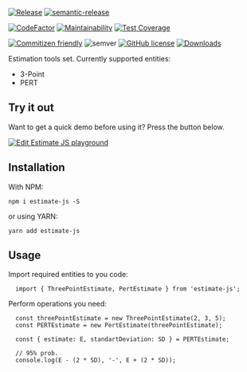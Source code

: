 [![Release](https://github.com/AndreyProgr/estimate-js/actions/workflows/release.yml/badge.svg?branch=master)](https://github.com/AndreyProgr/estimate-js/actions)
[![semantic-release](https://img.shields.io/badge/%20%20%F0%9F%93%A6%F0%9F%9A%80-semantic--release-e10079.svg)](https://github.com/semantic-release/semantic-release)

[![CodeFactor](https://www.codefactor.io/repository/github/andreyprogr/estimate-js/badge)](https://www.codefactor.io/repository/github/andreyprogr/estimate-js)
[![Maintainability](https://api.codeclimate.com/v1/badges/93cd1ee73b4efea613b4/maintainability)](https://codeclimate.com/github/AndreyProgr/estimate-js/maintainability)
[![Test Coverage](https://api.codeclimate.com/v1/badges/93cd1ee73b4efea613b4/test_coverage)](https://codeclimate.com/github/AndreyProgr/estimate-js/test_coverage)

[![Commitizen friendly](https://img.shields.io/badge/commitizen-friendly-brightgreen.svg)](http://commitizen.github.io/cz-cli/)
![semver](https://img.shields.io/badge/semver-2.0.0-blue)
[![GitHub license](https://img.shields.io/github/license/AndreyProgr/estimate-js)](https://github.com/AndreyProgr/estimate-js/blob/master/LICENSE)
[![Downloads](https://img.shields.io/npm/dt/estimate-js.svg)](https://www.npmjs.com/package/estimate-js)

Estimation tools set. Currently supported entities:
  - 3-Point
  - PERT

## Try it out

Want to get a quick demo before using it? Press the button below.

<a href="https://codesandbox.io/s/estimate-js-playground-gzwym?expanddevtools=1&fontsize=14&hidenavigation=1&theme=dark" target="_blank">
  <img alt="Edit Estimate JS playground" src="https://codesandbox.io/static/img/play-codesandbox.svg">
</a>

## Installation

With NPM:
```
npm i estimate-js -S
```
or using YARN:
```
yarn add estimate-js
```

## Usage

Import required entities to you code:

```
  import { ThreePointEstimate, PertEstimate } from 'estimate-js';
```

Perform operations you need:

```
  const threePointEstimate = new ThreePointEstimate(2, 3, 5);
  const PERTEstimate = new PertEstimate(threePointEstimate);

  const { estimate: E, standartDeviation: SD } = PERTEstimate;

  // 95% prob.
  console.log(E - (2 * SD), '-', E + (2 * SD));
```
